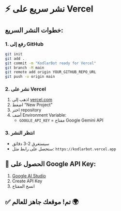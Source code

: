 # ⚡ نشر سريع على Vercel

## خطوات النشر السريع:

### 1. رفع إلى GitHub
```bash
git init
git add .
git commit -m "KodlarBot ready for Vercel"
git branch -M main
git remote add origin YOUR_GITHUB_REPO_URL
git push -u origin main
```

### 2. نشر على Vercel
1. اذهب إلى [vercel.com](https://vercel.com)
2. اضغط "New Project"
3. اختر repository
4. أضف Environment Variable:
   - `GOOGLE_API_KEY` = مفتاح Google Gemini API

### 3. انتظر النشر
- سيستغرق 2-3 دقائق
- ستحصل على رابط مثل: `https://kodlarbot.vercel.app`

## 🔑 الحصول على Google API Key:
1. [Google AI Studio](https://makersuite.google.com/app/apikey)
2. Create API Key
3. انسخ المفتاح

## ✅ تم! موقعك جاهز للعالم 🌍
